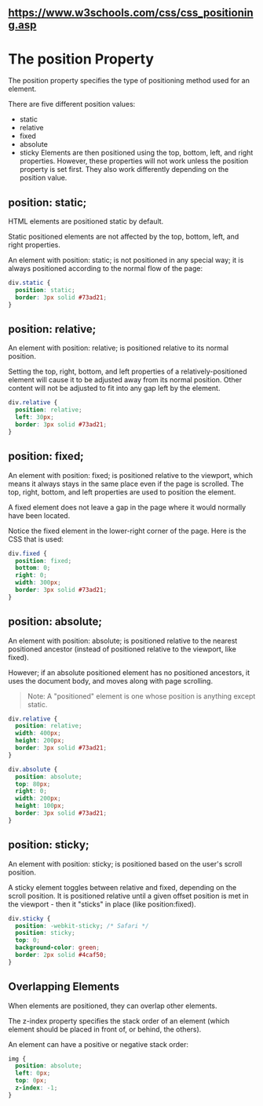 ## https://www.w3schools.com/css/css_positioning.asp

# The position Property

The position property specifies the type of positioning method used for an element.

There are five different position values:

- static
- relative
- fixed
- absolute
- sticky Elements are then positioned using the top, bottom, left, and right properties. However, these properties will
  not work unless the position property is set first. They also work differently depending on the position value.

## position: static;

HTML elements are positioned static by default.

Static positioned elements are not affected by the top, bottom, left, and right properties.

An element with position: static; is not positioned in any special way; it is always positioned according to the normal
flow of the page:

```css
div.static {
  position: static;
  border: 3px solid #73ad21;
}
```

## position: relative;

An element with position: relative; is positioned relative to its normal position.

Setting the top, right, bottom, and left properties of a relatively-positioned element will cause it to be adjusted away
from its normal position. Other content will not be adjusted to fit into any gap left by the element.

```css
div.relative {
  position: relative;
  left: 30px;
  border: 3px solid #73ad21;
}
```

## position: fixed;

An element with position: fixed; is positioned relative to the viewport, which means it always stays in the same place
even if the page is scrolled. The top, right, bottom, and left properties are used to position the element.

A fixed element does not leave a gap in the page where it would normally have been located.

Notice the fixed element in the lower-right corner of the page. Here is the CSS that is used:

```css
div.fixed {
  position: fixed;
  bottom: 0;
  right: 0;
  width: 300px;
  border: 3px solid #73ad21;
}
```

## position: absolute;

An element with position: absolute; is positioned relative to the nearest positioned ancestor (instead of positioned
relative to the viewport, like fixed).

However; if an absolute positioned element has no positioned ancestors, it uses the document body, and moves along with
page scrolling.

> Note: A "positioned" element is one whose position is anything except static.

```css
div.relative {
  position: relative;
  width: 400px;
  height: 200px;
  border: 3px solid #73ad21;
}

div.absolute {
  position: absolute;
  top: 80px;
  right: 0;
  width: 200px;
  height: 100px;
  border: 3px solid #73ad21;
}
```

## position: sticky;

An element with position: sticky; is positioned based on the user's scroll position.

A sticky element toggles between relative and fixed, depending on the scroll position. It is positioned relative until a
given offset position is met in the viewport - then it "sticks" in place (like position:fixed).

```css
div.sticky {
  position: -webkit-sticky; /* Safari */
  position: sticky;
  top: 0;
  background-color: green;
  border: 2px solid #4caf50;
}
```

## Overlapping Elements

When elements are positioned, they can overlap other elements.

The z-index property specifies the stack order of an element (which element should be placed in front of, or behind, the
others).

An element can have a positive or negative stack order:

```css
img {
  position: absolute;
  left: 0px;
  top: 0px;
  z-index: -1;
}
```
